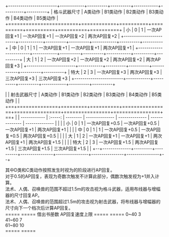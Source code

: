 +------------------------+------------+----------+----------+------------+----------+----------+
| 格斗武器尺寸 | A类动作 | B1类动作 | B2类动作     | B3类动作     | B4类动作     | B5类动作     |
+========================+============+==========+==========+==========+==========+==========+
| 小           | 0       | 1        | 一次AP回复+1 | 一次AP回复+1 | 一次AP回复+2 | 两次AP回复+2 |
+------------------------+------------+----------+----------+------------+----------+----------+
| 中           | 0       | 1        | 1            | 一次AP回复+1 | 一次AP回复+1 | 两次AP回复+1 |
+------------------------+------------+----------+----------+------------+----------+----------+
| 大           | 1       | 2        | 一次AP回复+2 | 一次AP回复+2 | 两次AP回复+2 | 两次AP回复+3 |
+------------------------+------------+----------+----------+------------+----------+----------+
| 特大         | 2       | 3        | 一次AP回复+3 | 两次AP回复+3 | 三次AP回复+3 | 三次AP回复+3 |
+------------------------+------------+----------+----------+------------+----------+----------+

 




|  | 射击武器尺寸 | A类动作 | B1类动作 | B2类动作       | B3类动作       | B4类动作       | B5类动作       |  |
+==+==============+=========+==========+================+================+================+================+==+
|  | ------------ | :-----: | -------- | -------------- | -------------- | -------------- | -------------- |  |
|  | 小           | 0       | 1        | 一次AP回复+0.5 | 一次AP回复+0.5 | 一次AP回复+1   | 两次AP回复+1   |  |
|  | 中           | 0       | 1        | 1              | 一次AP回复+0.5 | 一次AP回复+0.5 | 两次AP回复+0.5 |  |
|  | 大           | 1       | 2        | 一次AP回复+1   | 一次AP回复+1   | 两次AP回复+1   | 两次AP回复+1.5 |  |
|  | 特大         | 2       | 3        | 一次AP回复+1.5 | 两次AP回复+1.5 | 三次AP回复+1.5 | 三次AP回复+1.5 |  |
+--+--------------+---------+----------+----------------+----------------+----------------+----------------+--+

其中D类和C类动作按照发生时视为的阶段进行AP回复。<br/>
 对于0.5的AP回复，表现为奇数次触发不计算此部分，偶数次触发视为+1并入计算。<br/>
 法术、人偶、召唤兽的范围不超过1.5m的攻击视为格斗武器，适用布线器与增幅器的尺寸回复AP。<br/>
 法术、人偶、召唤兽的范围超过1.5m的攻击视为射击武器，将布线器与增幅器的尺寸向下一个档次后计算AP回复。<br/>
=====  ===== 
 借出书册数  AP回复速度上限 
=====  =====
 0~40       3              
 41~60       7             
 61~80       10           
=====  =====  